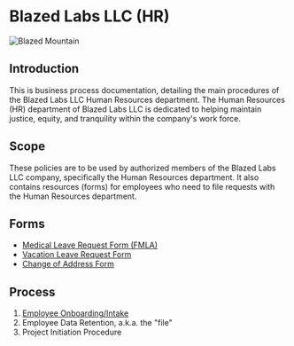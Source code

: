 # Blazed Labs LLC (HR)

![Blazed Mountain](https://blazed.sirv.com/logo/Wallpaper-Beaker.png?w=500&h=500 "Beaker")

## Introduction
This is business process documentation, detailing the main procedures of the Blazed Labs LLC Human Resources department. The Human Resources (HR) department of Blazed Labs LLC is dedicated to helping maintain justice, equity, and tranquility within the company's work force.

## Scope
These policies are to be used by authorized members of the Blazed Labs LLC company, specifically the Human Resources department. It also contains resources (forms) for employees who need to file requests with the Human Resources department.

## Forms
* [Medical Leave Request Form (FMLA)](https://forms.gle/rEE7YNvG6w1fFeESA)
* [Vacation Leave Request Form](https://forms.gle/QurchHi8aYmTVuAK8)
* [Change of Address Form](https://forms.gle/YD3ZxD2xaeMQrKFV6)

## Process
1. [Employee Onboarding/Intake](employee-onboarding.md)
2. Employee Data Retention, a.k.a. the "file"
3. Project Initiation Procedure

